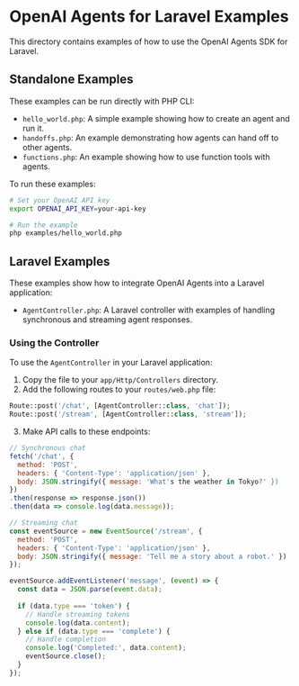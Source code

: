 # OpenAI Agents for Laravel Examples

This directory contains examples of how to use the OpenAI Agents SDK for Laravel.

## Standalone Examples

These examples can be run directly with PHP CLI:

- `hello_world.php`: A simple example showing how to create an agent and run it.
- `handoffs.php`: An example demonstrating how agents can hand off to other agents.
- `functions.php`: An example showing how to use function tools with agents.

To run these examples:

```bash
# Set your OpenAI API key
export OPENAI_API_KEY=your-api-key

# Run the example
php examples/hello_world.php
```

## Laravel Examples

These examples show how to integrate OpenAI Agents into a Laravel application:

- `AgentController.php`: A Laravel controller with examples of handling synchronous and streaming agent responses.

### Using the Controller

To use the `AgentController` in your Laravel application:

1. Copy the file to your `app/Http/Controllers` directory.
2. Add the following routes to your `routes/web.php` file:

```php
Route::post('/chat', [AgentController::class, 'chat']);
Route::post('/stream', [AgentController::class, 'stream']);
```

3. Make API calls to these endpoints:

```javascript
// Synchronous chat
fetch('/chat', {
  method: 'POST',
  headers: { 'Content-Type': 'application/json' },
  body: JSON.stringify({ message: 'What's the weather in Tokyo?' })
})
.then(response => response.json())
.then(data => console.log(data.message));

// Streaming chat
const eventSource = new EventSource('/stream', {
  method: 'POST',
  headers: { 'Content-Type': 'application/json' },
  body: JSON.stringify({ message: 'Tell me a story about a robot.' })
});

eventSource.addEventListener('message', (event) => {
  const data = JSON.parse(event.data);
  
  if (data.type === 'token') {
    // Handle streaming tokens
    console.log(data.content);
  } else if (data.type === 'complete') {
    // Handle completion
    console.log('Completed:', data.content);
    eventSource.close();
  }
});
```